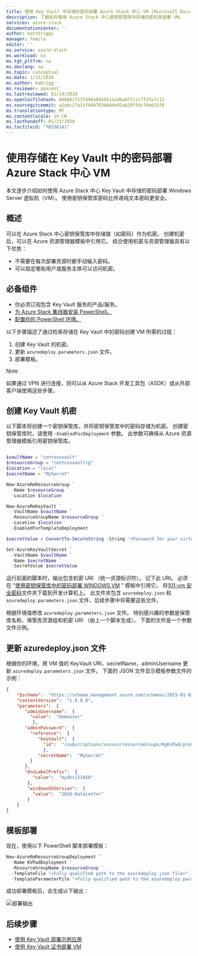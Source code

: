 ```yaml
---
title: 使用 Key Vault 中存储的密码部署 Azure Stack 中心 VM |Microsoft Docs
description: 了解如何使用 Azure Stack 中心密钥保管库中存储的密码来部署 VM。
services: azure-stack
documentationcenter: ''
author: mattbriggs
manager: femila
editor: ''
ms.service: azure-stack
ms.workload: na
ms.tgt_pltfrm: na
ms.devlang: na
ms.topic: conceptual
ms.date: 1/22/2020
ms.author: mabrigg
ms.reviewer: ppacent
ms.lastreviewed: 01/14/2019
ms.openlocfilehash: 866862f237490a9d59211ed6a87fc1cff2fe7c11
ms.sourcegitcommit: a1abc27a31f04b703666de02ab39ffdc79a632f6
ms.translationtype: MT
ms.contentlocale: zh-CN
ms.lasthandoff: 01/23/2020
ms.locfileid: "76536141"
---
```

# <a name="deploy-an-azure-stack-hub-vm-using-a-password-stored-in-key-vault"></a>使用存储在 Key Vault 中的密码部署 Azure Stack 中心 VM

本文逐步介绍如何使用 Azure Stack 中心 Key Vault 中存储的密码部署 Windows Server 虚拟机（VM）。 使用密钥保管库密码比传递纯文本密码更安全。

## <a name="overview"></a>概述

可以在 Azure Stack 中心密钥保管库中存储值（如密码）作为机密。 创建机密后，可以在 Azure 资源管理器模板中引用它。 结合使用机密与资源管理器具有以下优势：

* 不需要在每次部署资源时都手动输入密码。
* 可以指定哪些用户或服务主体可以访问机密。

## <a name="prerequisites"></a>必备组件

* 你必须订阅包含 Key Vault 服务的产品/服务。
* [为 Azure Stack 集线器安装 PowerShell。](../operator/azure-stack-powershell-install.md)
* [配置你的 PowerShell 环境。](azure-stack-powershell-configure-user.md)

以下步骤描述了通过检索存储在 Key Vault 中的密码创建 VM 所需的过程：

1. 创建 Key Vault 的机密。
2. 更新 `azuredeploy.parameters.json` 文件。
3. 部署模板。

> [!NOTE]  
> 如果通过 VPN 进行连接，则可以从 Azure Stack 开发工具包（ASDK）或从外部客户端使用这些步骤。

## <a name="create-a-key-vault-secret"></a>创建 Key Vault 机密

以下脚本将创建一个密钥保管库，并将密钥保管库中的密码存储为机密。 创建密钥保管库时，请使用 `-EnabledForDeployment` 参数。 此参数可确保从 Azure 资源管理器模板引用密钥保管库。

```powershell

$vaultName = "contosovault"
$resourceGroup = "contosovaultrg"
$location = "local"
$secretName = "MySecret"

New-AzureRmResourceGroup `
  -Name $resourceGroup `
  -Location $location

New-AzureRmKeyVault `
  -VaultName $vaultName `
  -ResourceGroupName $resourceGroup `
  -Location $location
  -EnabledForTemplateDeployment

$secretValue = ConvertTo-SecureString -String '<Password for your virtual machine>' -AsPlainText -Force

Set-AzureKeyVaultSecret `
  -VaultName $vaultName `
  -Name $secretName `
  -SecretValue $secretValue

```

运行前面的脚本时，输出包含机密 URI （统一资源标识符）。 记下此 URI。 必须在 "[使用密钥保管库中的密码部署 WINDOWS VM](https://github.com/Azure/AzureStack-QuickStart-Templates/tree/master/101-vm-windows-create-passwordfromkv) " 模板中引用它。 将[101-vm 安全密码](https://github.com/Azure/AzureStack-QuickStart-Templates/tree/master/101-vm-windows-create-passwordfromkv)文件夹下载到开发计算机上。 此文件夹包含 `azuredeploy.json` 和 `azuredeploy.parameters.json` 文件，后续步骤中将需要这些文件。

根据环境值修改 `azuredeploy.parameters.json` 文件。 特别感兴趣的参数是保管库名称、保管库资源组和机密 URI （由上一个脚本生成）。 下面的文件是一个参数文件示例。

## <a name="update-the-azuredeployparametersjson-file"></a>更新 azuredeploy.json 文件

根据你的环境，用 VM 值的 KeyVault URI，secretName，adminUsername 更新 `azuredeploy.parameters.json` 文件。 下面的 JSON 文件显示模板参数文件的示例：

```json
{
    "$schema":  "https://schema.management.azure.com/schemas/2015-01-01/deploymentParameters.json#",
    "contentVersion":  "1.0.0.0",
    "parameters":  {
       "adminUsername":  {
         "value":  "demouser"
          },
       "adminPassword":  {
         "reference":  {
            "keyVault":  {
              "id":  "/subscriptions/xxxxxx/resourceGroups/RgKvPwd/providers/Microsoft.KeyVault/vaults/KvPwd"
              },
            "secretName":  "MySecret"
         }
       },
       "dnsLabelPrefix":  {
          "value":  "mydns123456"
        },
        "windowsOSVersion":  {
          "value":  "2016-Datacenter"
        }
    }
}

```

## <a name="template-deployment"></a>模板部署

现在，使用以下 PowerShell 脚本部署模板：

```powershell  
New-AzureRmResourceGroupDeployment `
  -Name KVPwdDeployment `
  -ResourceGroupName $resourceGroup `
  -TemplateFile "<Fully qualified path to the azuredeploy.json file>" `
  -TemplateParameterFile "<Fully qualified path to the azuredeploy.parameters.json file>"
```

成功部署模板后，会生成以下输出：

![部署输出](media/azure-stack-key-vault-deploy-vm-with-secret/deployment-output.png)

## <a name="next-steps"></a>后续步骤

* [使用 Key Vault 部署示例应用](azure-stack-key-vault-sample-app.md)
* [使用 Key Vault 证书部署 VM](azure-stack-key-vault-push-secret-into-vm.md)
